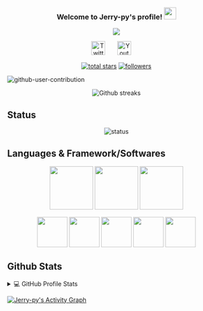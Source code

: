 <h3 align="center">
  Welcome to Jerry-py's profile!
  <img src="https://media.giphy.com/media/hvRJCLFzcasrR4ia7z/giphy.gif" width="28">
</h3>

<!-- Typing SVG by DenverCoder1 - https://github.com/DenverCoder1/readme-typing-svg -->
<p align="center">
<img src="https://readme-typing-svg.herokuapp.com?font=Fira&size=22&duration=3000&color=F74559&background=2E4AF000&center=true&vCenter=true&lines=Student+Developer;2+year+coding+experience"> </a>
</p> 

<p align="center"> 
  <a href="https://twitter.com/Jerrypython"><img width="32px" alt="Twitter" title="Twitter" src="https://i.imgur.com/OXZM1L6.png"/></a>
  &#8287;&#8287;&#8287;&#8287;&#8287;
  <a href="https://www.youtube.com/channel/UCXffPa4JMXZPRsrDdV759sA"><img width="32px" alt="Youtube" title="Youtube" src="https://i.imgur.com/qiXu7b2.png"/></a>
  &#8287;&#8287;&#8287;&#8287;&#8287;
</a>

<p align="center">
  <a href="https://github.com/Jerry-py?tab=repositories&sort=stargazers">
    <img alt="total stars" title="Total stars on GitHub" src="https://custom-icon-badges.herokuapp.com/badge/dynamic/json?logo=star&color=55960c&labelColor=488207&label=Stars&style=for-the-badge&query=%24.stars&url=https://api.github-star-counter.workers.dev/user/Jerry-py"/></a>
  <a href="https://github.com/Jerry-py?tab=followers">
    <img alt="followers" title="Follow me on Github" src="https://custom-icon-badges.herokuapp.com/github/followers/Jerry-py?color=236ad3&labelColor=1155ba&style=for-the-badge&logo=person-add&label=Follow&logoColor=white"/></a>

![github-user-contribution](https://github.com/Jerry-py/Jerry-py/assets/64660183/3e0a6dc8-1d92-46b2-81a9-24ab2702ffc6)


<div align="center">
<img src="https://github-readme-streak-stats.herokuapp.com/?user=Jerry-py&theme=black-ice&hide_border=true&stroke=0000&background=0D1117&ring=e05397&fire=e05397&currStreakLabel=e05397" alt="Github streaks">
</div>
</p>

## Status
<p align="center">
    <img alt="status" title="The discord status" src="https://discord.c99.nl/widget/theme-2/827660621662257162.png">
</p>

## Languages & Framework/Softwares

<p align="center"> 
  <a href="https://python.org"><img src="https://cdn.jsdelivr.net/gh/devicons/devicon/icons/python/python-original-wordmark.svg" height="100" width="100"/></a>
  <a href="#"><img src="https://cdn.jsdelivr.net/gh/devicons/devicon/icons/html5/html5-plain-wordmark.svg" height="100" width="100"/></a>
  <a href="#"><img src="https://cdn.jsdelivr.net/gh/devicons/devicon/icons/css3/css3-plain-wordmark.svg" height="100" width="100"/></a>
</p>

<p align="center"> 
  <a href="#"><img src="https://cdn.jsdelivr.net/gh/devicons/devicon/icons/windows8/windows8-original.svg" height="70" width="70"/></a>
  <a href="https://code.visualstudio.com/"><img src="https://cdn.jsdelivr.net/gh/devicons/devicon/icons/vscode/vscode-original.svg" height="70" width="70"/></a>
  <a href="https://sqlite.org/index.html"><img src="https://cdn.jsdelivr.net/gh/devicons/devicon/icons/sqlite/sqlite-original.svg" height="70" width="70"/></a>
  <a href="https://git-scm.com/"><img src="https://cdn.jsdelivr.net/gh/devicons/devicon/icons/git/git-original.svg" height="70" width="70"/></a>
  <a href=https://www.adobe.com/products/photoshop.html""><img src="https://cdn.jsdelivr.net/gh/devicons/devicon/icons/photoshop/photoshop-plain.svg" height="70" width="70"/></a>
</p>

## Github Stats

<details> 
  <summary>💻 GitHub Profile Stats</summary>
  <br/>
    <a href="https://github.com/anuraghazra/github-readme-stats"><img alt="Jerry-py's Github Stats" src="https://github-readme-stats.vercel.app/api?username=Jerry-py&show_icons=true&hide_border=true&theme=radical" height="192px"/></a>
  <a href="https://github.com/anuraghazra/github-readme-stats"><img alt="DenverCoder1's Top Languages" src="https://github-readme-stats.vercel.app/api/top-langs/?username=Jerry-py&langs_count=5&layout=compact&theme=react&hide_border=true&bg_color=1F222E&title_color=F85D7F&icon_color=F8D866&hide=Jupyter%20Notebook" height="192px"/></a>
  <br/>
  <b>Note:</b> Top languages is only a metric of the languages my public code consists of and doesn't reflect experience or skill level.
</details>

<!-- https://github.com/ashutosh00710/github-readme-activity-graph -->
<a href="https://github.com/ashutosh00710/github-readme-activity-graph"><img alt="Jerry-py's Activity Graph" src="https://github-readme-activity-graph.vercel.app/graph/?username=Jerry-py&bg_color=1F222E&color=F8D866&line=F85D7F&point=FFFFFF&hide_border=true" /></a>

